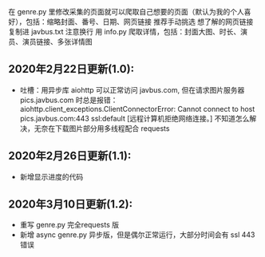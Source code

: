 在 genre.py 里修改采集的页面就可以爬取自己想要的页面（默认为我的个人喜好），包括：缩略封面、番号、日期、网页链接
推荐手动挑选 想了解的网页链接 复制进 javbus.txt 注意换行
用 info.py 爬取详情，包括：封面大图、时长、演员、演员链接、多张详情图

## 2020年2月22日更新(1.0):
- 吐槽：用异步库 aiohttp 可以正常访问 javbus.com, 但在请求图片服务器 pics.javbus.com 时总是报错：
aiohttp.client_exceptions.ClientConnectorError: Cannot connect to host pics.javbus.com:443 ssl:default [远程计算机拒绝网络连接。]
不知道怎么解决，无奈在下载图片部分用多线程配合 requests

## 2020年2月26日更新(1.1):
- 新增显示进度的代码

## 2020年3月10日更新(1.2):
- 重写 genre.py 完全requests 版
- 新增 async genre.py 异步版，但是偶尔正常运行，大部分时间会有 ssl 443 错误